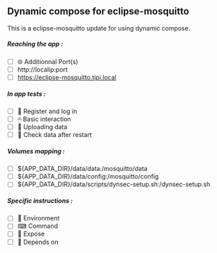 ## Dynamic compose for eclipse-mosquitto
This is a eclipse-mosquitto update for using dynamic compose.
##### Reaching the app :
- [ ] 🌐 Additionnal Port(s)
- [ ] http://localip:port
- [ ] https://eclipse-mosquitto.tipi.local
##### In app tests :
- [ ] 📝 Register and log in
- [ ] 🖱 Basic interaction
- [ ] 🌆 Uploading data
- [ ] 🔄 Check data after restart
##### Volumes mapping :
- [ ] ${APP_DATA_DIR}/data/data:/mosquitto/data
- [ ] ${APP_DATA_DIR}/data/config:/mosquitto/config
- [ ] ${APP_DATA_DIR}/data/scripts/dynsec-setup.sh:/dynsec-setup.sh
##### Specific instructions :
- [ ] 🌳 Environment
- [ ] ⌨ Command
- [ ] 🙉 Expose
- [ ] 🔗 Depends on
